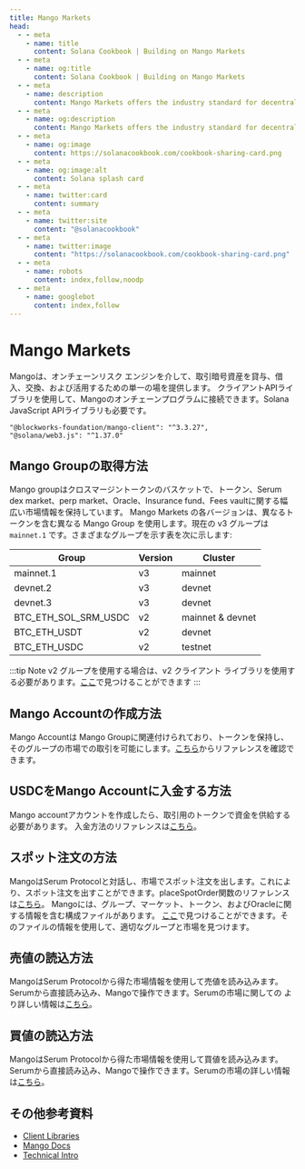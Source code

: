 ```yaml
---
title: Mango Markets
head:
  - - meta
    - name: title
      content: Solana Cookbook | Building on Mango Markets
  - - meta
    - name: og:title
      content: Solana Cookbook | Building on Mango Markets
  - - meta
    - name: description
      content: Mango Markets offers the industry standard for decentralized, cross-margin trading. Learn how to use and build on top of Mango Markets.
  - - meta
    - name: og:description
      content: Mango Markets offers the industry standard for decentralized, cross-margin trading. Learn how to use and build on top of Mango Markets.
  - - meta
    - name: og:image
      content: https://solanacookbook.com/cookbook-sharing-card.png
  - - meta
    - name: og:image:alt
      content: Solana splash card
  - - meta
    - name: twitter:card
      content: summary
  - - meta
    - name: twitter:site
      content: "@solanacookbook"
  - - meta
    - name: twitter:image
      content: "https://solanacookbook.com/cookbook-sharing-card.png"
  - - meta
    - name: robots
      content: index,follow,noodp
  - - meta
    - name: googlebot
      content: index,follow
---
```


# Mango Markets

Mangoは、オンチェーンリスク エンジンを介して、取引暗号資産を貸与、借入、交換、および活用するための単一の場を提供します。
クライアントAPIライブラリを使用して、Mangoのオンチェーンプログラムに接続できます。Solana JavaScript APIライブラリも必要です。

<CodeGroup>
  <CodeGroupItem title="TS" active>
  
```
"@blockworks-foundation/mango-client": "^3.3.27",
"@solana/web3.js": "^1.37.0"
```
  </CodeGroupItem>
</CodeGroup>

## Mango Groupの取得方法

Mango groupはクロスマージントークンのバスケットで、トークン、Serum dex market、perp market、Oracle、Insurance fund、Fees vaultに関する幅広い市場情報を保持しています。 Mango Markets の各バージョンは、異なるトークンを含む異なる Mango Group を使用します。現在の v3 グループは`mainnet.1` です。さまざまなグループを示す表を次に示します:


| Group                | Version     | Cluster   |
|----------------------|-------------|------------------|
| mainnet.1            | v3          | mainnet          |
| devnet.2             | v3          | devnet           |
| devnet.3             | v3          | devnet           | 
| BTC_ETH_SOL_SRM_USDC | v2          | mainnet & devnet |
| BTC_ETH_USDT         | v2          | devnet           |
| BTC_ETH_USDC         | v2          | testnet          |


:::tip Note
v2 グループを使用する場合は、v2 クライアント ライブラリを使用する必要があります。[ここ](https://github.com/blockworks-foundation/mango-client-ts)で見つけることができます
:::


<SolanaCodeGroup>
  <SolanaCodeGroupItem title="TS" active>

  <template v-slot:default>

@[code](@/code/mango/load-group/load-group.en.ts)

  </template>

  <template v-slot:preview>

@[code](@/code/mango/load-group/load-group.preview.en.ts)

  </template>
  
  </SolanaCodeGroupItem>
  
</SolanaCodeGroup>

## Mango Accountの作成方法

Mango Accountは Mango Groupに関連付けられており、トークンを保持し、そのグループの市場での取引を可能にします。[こちら](https://blockworks-foundation.github.io/mango-client-v3/classes/MangoClient.html#createMangoAccount)からリファレンスを確認できます。

<SolanaCodeGroup>
  <SolanaCodeGroupItem title="TS" active>
  
  <template v-slot:default>

@[code](@/code/mango/create-account/create-account.en.ts)

  </template>

  <template v-slot:preview>

@[code](@/code/mango/create-account/create-account.preview.en.ts)

  </template>

  </SolanaCodeGroupItem>

  <SolanaCodeGroupItem title="Anchor">

  <template v-slot:default>

@[code](@/code/mango/create-account/create-account.en.rs)

  </template>

  <template v-slot:preview>

@[code](@/code/mango/create-account/create-account.preview.en.rs)

  </template>

  </SolanaCodeGroupItem>
</SolanaCodeGroup>

## USDCをMango Accountに入金する方法
Mango accountアカウントを作成したら、取引用のトークンで資金を供給する必要があります。
入金方法のリファレンスは[こちら](https://blockworks-foundation.github.io/mango-client-v3/classes/MangoClient.html#deposit)。

<SolanaCodeGroup>
  <SolanaCodeGroupItem title="TS" active>

  <template v-slot:default>

@[code](@/code/mango/deposit/deposit.en.ts)

  </template>

  <template v-slot:preview>

@[code](@/code/mango/deposit/deposit.preview.en.ts)  

  </template>
  
  </SolanaCodeGroupItem>
</SolanaCodeGroup>

## スポット注文の方法
MangoはSerum Protocolと対話し、市場でスポット注文を出します。これにより、スポット注文を出すことができます。placeSpotOrder関数のリファレンスは[こちら](https://blockworks-foundation.github.io/mango-client-v3/classes/MangoClient.html#placeSpotOrder)。
Mangoには、グループ、マーケット、トークン、およびOracleに関する情報を含む構成ファイルがあります。
[ここ](https://github.com/blockworks-foundation/mango-client-v3/blob/main/src/ids.json)で見つけることができます。そのファイルの情報を使用して、適切なグループと市場を見つけます。

<SolanaCodeGroup>
  <SolanaCodeGroupItem title="TS" active>
    
  <template v-slot:default>

@[code](@/code/mango/place-spot-order/place-spot-order.en.ts) 

  </template>

  <template v-slot:preview>

@[code](@/code/mango/place-spot-order/place-spot-order.preview.en.ts)

  </template>
 
  </SolanaCodeGroupItem>
</SolanaCodeGroup>

## 売値の読込方法
MangoはSerum Protocolから得た市場情報を使用して売値を読み込みます。Serumから直接読み込み、Mangoで操作できます。Serumの市場に関しての 
より詳しい情報は[こちら](https://github.com/project-serum/serum-ts/tree/master/packages/serum)。

<SolanaCodeGroup>
  <SolanaCodeGroupItem title="TS" active>

  <template v-slot:default>

@[code](@/code/mango/load-bids/load-bids.en.ts)

  </template>

  <template v-slot:preview>

@[code](@/code/mango/load-bids/load-bids.preview.en.ts)

  </template>

  </SolanaCodeGroupItem>
</SolanaCodeGroup>

## 買値の読込方法
MangoはSerum Protocolから得た市場情報を使用して買値を読み込みます。
Serumから直接読み込み、Mangoで操作できます。Serumの市場の詳しい情報は[こちら](https://github.com/project-serum/serum-ts/tree/master/packages/serum)。

<SolanaCodeGroup>
  <SolanaCodeGroupItem title="TS" active>

  <template v-slot:default>

@[code](@/code/mango/load-asks/load-asks.en.ts)

  </template>

  <template v-slot:preview>

@[code](@/code/mango/load-asks/load-asks.preview.en.ts)

  </template>

  </SolanaCodeGroupItem>
</SolanaCodeGroup>

## その他参考資料

- [Client Libraries](https://docs.mango.markets/development-resources/client-libraries)
- [Mango Docs](https://docs.mango.markets)
- [Technical Intro](https://mango-markets.notion.site/Technical-Intro-to-Mango-Markets-15a650e4799e41c8bfc043fbf079e6f9)

